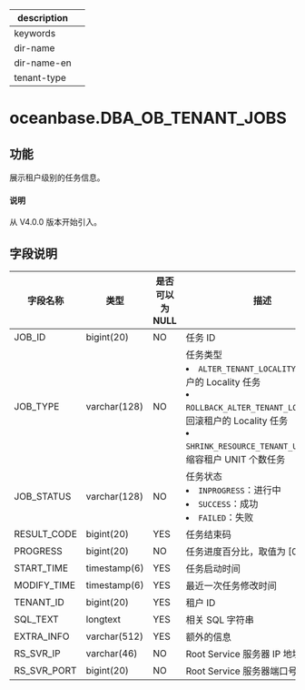 |description||
|---|---|
|keywords||
|dir-name||
|dir-name-en||
|tenant-type||

# oceanbase.DBA_OB_TENANT_JOBS

## 功能

展示租户级别的任务信息。

<main id="notice" type='explain'>
  <h4>说明</h4>
  <p>从 V4.0.0 版本开始引入。</p>
</main>

## 字段说明

|    字段名称     |      类型      | 是否可以为 NULL |                                                              描述                                                               |
|-------------|--------------|------------|-------------|
| JOB_ID      | bigint(20)   | NO         | 任务 ID                                      |
| JOB_TYPE    | varchar(128) | NO         | 任务类型 <li> `ALTER_TENANT_LOCALITY`：修改租户的 Locality 任务   <li> `ROLLBACK_ALTER_TENANT_LOCALITY`：回滚租户的 Locality 任务   <li> `SHRINK_RESOURCE_TENANT_UNIT_NUM`：缩容租户 UNIT 个数任务    |
| JOB_STATUS  | varchar(128) | NO         | 任务状态 <li> `INPROGRESS`：进行中   <li> `SUCCESS`：成功   <li> `FAILED`：失败                     |
| RESULT_CODE | bigint(20)   | YES        | 任务结束码                                      |
| PROGRESS    | bigint(20)   | NO         | 任务进度百分比，取值为 \[0, 100\]                     |
| START_TIME  | timestamp(6) | YES        | 任务启动时间                                     |
| MODIFY_TIME | timestamp(6) | YES        | 最近一次任务修改时间                                 |
| TENANT_ID   | bigint(20)   | YES        | 租户 ID                                      |
| SQL_TEXT    | longtext     | YES        | 相关 SQL 字符串                                 |
| EXTRA_INFO  | varchar(512) | YES        | 额外的信息                                      |
| RS_SVR_IP   | varchar(46)  | NO         | Root Service 服务器 IP 地址                      |
| RS_SVR_PORT | bigint(20)   | NO         | Root Service 服务器端口号                         |
